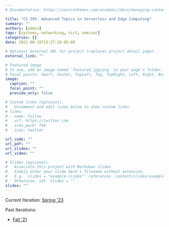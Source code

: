 ```yaml
---
# Documentation: https://sourcethemes.com/academic/docs/managing-content/

title: "CS 595: Advanced Topics in Serverless and Edge Computing"
summary: ""
authors: [admin]
tags: [systems, networking, virt, seminar]
categories: []
date: 2021-08-15T13:27:28-05:00

# Optional external URL for project (replaces project detail page).
external_link: ""

# Featured image
# To use, add an image named `featured.jpg/png` to your page's folder.
# Focal points: Smart, Center, TopLeft, Top, TopRight, Left, Right, BottomLeft, Bottom, BottomRight.
image:
  caption: ""
  focal_point: ""
  preview_only: false

# Custom links (optional).
#   Uncomment and edit lines below to show custom links.
# links:
# - name: Follow
#   url: https://twitter.com
#   icon_pack: fab
#   icon: twitter

url_code: ""
url_pdf: ""
url_slides: ""
url_video: ""

# Slides (optional).
#   Associate this project with Markdown slides.
#   Simply enter your slide deck's filename without extension.
#   E.g. `slides = "example-slides"` references `content/slides/example-slides.md`.
#   Otherwise, set `slides = ""`.
slides: ""
---
```

Current Iteration: [Spring '23](https://khale.github.io/iit-serverless-edge-s23-site/)

Past Iterations:
* [Fall '21](https://hale-legacy.com/class/edge-serverless/f21/)

